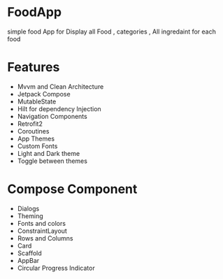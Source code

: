 # FoodApp
simple food App for Display all Food , categories , All ingredaint for each food
# Features
* Mvvm and Clean Architecture
* Jetpack Compose
* MutableState
* Hilt for dependency Injection
* Navigation Components
* Retrofit2
* Coroutines
* App Themes 
* Custom Fonts
* Light and Dark theme
* Toggle between themes

# Compose Component 
* Dialogs
* Theming
* Fonts and colors
* ConstraintLayout
* Rows and Columns
* Card
* Scaffold
* AppBar
* Circular Progress Indicator

